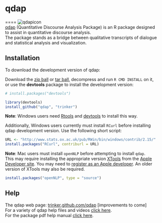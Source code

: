 # qdap
====
![qdapicon](https://dl.dropbox.com/u/61803503/qdapicon.png)   
[qdap](http://trinker.github.com/qdap/) (Quantitative Discourse Analysis 
Package) is an R package designed to assist in quantitative discourse analysis.  
The package stands as a bridge between qualitative transcripts of dialogue and 
statistical analysis and visualization.

## Installation

To download the development version of qdap:

Download the [zip ball](https://github.com/trinker/qdap/zipball/master) or 
[tar ball](https://github.com/trinker/qdap/tarball/master), decompress and run 
`R CMD INSTALL` on it, or use the **devtools** package to install the 
development version:

```r
# install.packages("devtools")

library(devtools)
install_github("qdap", "trinker")
```

**Note**: Windows users need [Rtools](http://www.murdoch-sutherland.com/Rtools/) 
and [devtools](http://CRAN.R-project.org/package=devtools) to install this way.

Additionally, Windows users currently must install `RCurl` before installing 
qdap development version.  Use the following short script:

```r
URL <- "http://www.stats.ox.ac.uk/pub/RWin/bin/windows/contrib/2.15/"
install.packages("RCurl", contriburl = URL)
```

**Note**: Mac users must install `openNLP` before attempting to install `qdap`.  
This may require installing the appropriate version 
[XTools](https://developer.apple.com/xcode/) from the 
[Apple Developer site](https://developer.apple.com/).  You may need to 
[register as an Apple developer](https://developer.apple.com/programs/register/).
An older version of XTools may also be required.

```r
install.packages("openNLP", type = "source")
```

## Help
The qdap web page: [trinker.github.com/qdap](http://trinker.github.com/qdap/)  [improvements to come]   
For a variety of qdap help files and videos [click here](https://github.com/trinker/qdap/wiki).   
For the package pdf help manual [click here](https://dl.dropbox.com/u/61803503/qdap.pdf).
